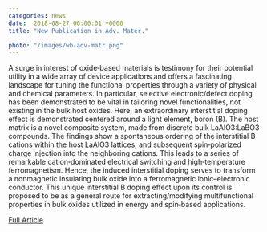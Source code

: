 ```yaml
---                                                                                                                                                                                      
categories: news                                                                                                                                                                 
date:  2018-08-27 00:00:01 +0000                                                                                                                                                        
title: "New Publication in Adv. Mater."

photo: "/images/wb-adv-matr.png"
---            
```



A surge in interest of oxide‐based materials is testimony for their potential utility in a wide array of device applications and offers a fascinating landscape for tuning the functional properties through a variety of physical and chemical parameters. In particular, selective electronic/defect doping has been demonstrated to be vital in tailoring novel functionalities, not existing in the bulk host oxides. Here, an extraordinary interstitial doping effect is demonstrated centered around a light element, boron (B). The host matrix is a novel composite system, made from discrete bulk LaAlO3:LaBO3 compounds. The findings show a spontaneous ordering of the interstitial B cations within the host LaAlO3 lattices, and subsequent spin‐polarized charge injection into the neighboring cations. This leads to a series of remarkable cation‐dominated electrical switching and high‐temperature ferromagnetism. Hence, the induced interstitial doping serves to transform a nonmagnetic insulating bulk oxide into a ferromagnetic ionic–electronic conductor. This unique interstitial B doping effect upon its control is proposed to be as a general route for extracting/modifying multifunctional properties in bulk oxides utilized in energy and spin‐based applications. 


[Full Article](https://onlinelibrary.wiley.com/doi/full/10.1002/adma.201802025)

